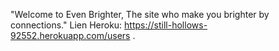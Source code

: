 "Welcome to Even Brighter, The site who make you brighter by connections."
Lien Heroku: https://still-hollows-92552.herokuapp.com/users .
